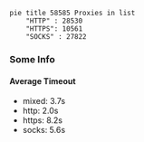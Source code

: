 
```mermaid
pie title 58585 Proxies in list
    "HTTP" : 28530
    "HTTPS": 10561
    "SOCKS" : 27822
```

### Some Info
#### Average Timeout

- mixed: 3.7s
- http: 2.0s
- https: 8.2s
- socks: 5.6s